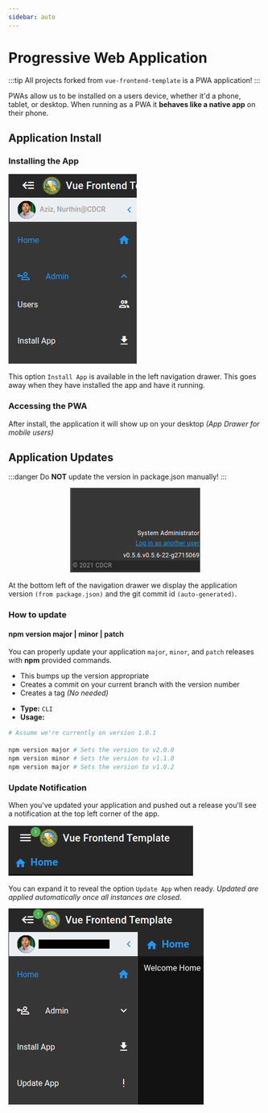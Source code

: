 ```yaml
---
sidebar: auto
---
```


# Progressive Web Application

:::tip
All projects forked from `vue-frontend-template` is a PWA application!
:::

PWAs allow us to be installed on a users device, whether it'd a phone, tablet, or desktop.
When running as a PWA it **behaves like a native app** on their phone.

## Application Install

### Installing the App

![Install App](./app_install.png)

This option `Install App` is available in the left navigation drawer.
This goes away when they have installed the app and have it running.

### Accessing the PWA

After install, the application it will show up on your desktop _(App Drawer for mobile users)_

## Application Updates

:::danger
Do **NOT** update the version in package.json manually!
:::

<center>

![App Version](./app_version.png)

</center>

At the bottom left of the navigation drawer we display the application version `(from package.json)` and the git commit id `(auto-generated)`.

### How to update

#### npm version major | minor | patch

You can properly update your application `major`, `minor`, and `patch` releases with **npm** provided commands.

- This bumps up the version appropriate
- Creates a commit on your current branch with the version number
- Creates a tag _(No needed)_

* **Type:** `CLI`
* **Usage:**

```sh
# Assume we're currently on version 1.0.1

npm version major # Sets the version to v2.0.0
npm version minor # Sets the version to v1.1.0
npm version major # Sets the version to v1.0.2
```

### Update Notification

When you've updated your application and pushed out a release you'll see a notification at the top left corner of the app.

![App Updated](./app_update1.png)

You can expand it to reveal the option `Update App` when ready.
_Updated are applied automatically once all instances are closed._

![App Update Item](./app_update2.png)
